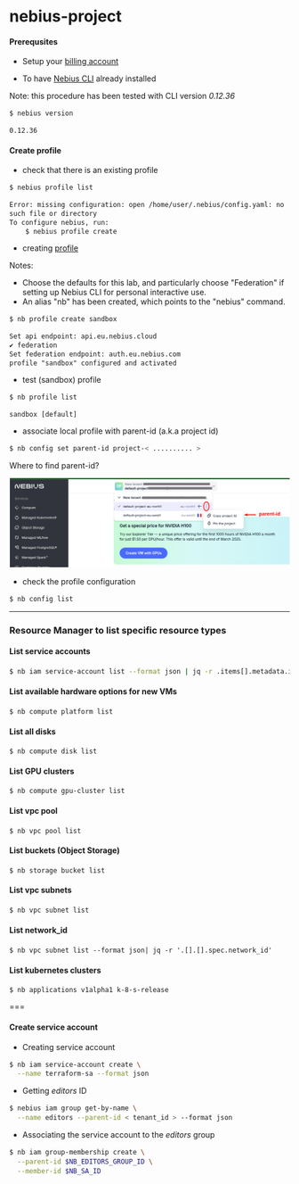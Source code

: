 # nebius-project

#### Prerequsites

- Setup your [billing account](https://docs.nebius.com/signup-billing/sign-up)

- To have [Nebius CLI](https://docs.nebius.com/cli/install) already installed 

Note: this procedure has been tested with CLI version *0.12.36*

```bash
$ nebius version
```
```text
0.12.36
```

#### Create profile
- check that there is an existing profile

```bash
$ nebius profile list
 ```
```text
Error: missing configuration: open /home/user/.nebius/config.yaml: no such file or directory
To configure nebius, run:
	$ nebius profile create
```

- creating [profile](https://docs.nebius.com/cli/reference/profile/create)

Notes: 
- Choose the defaults for this lab, and particularly choose "Federation" if setting up Nebius CLI for personal interactive use.
- An alias "nb" has been created, which points to the "nebius" command.

```bash
$ nb profile create sandbox
```
```text
Set api endpoint: api.eu.nebius.cloud
✔ federation
Set federation endpoint: auth.eu.nebius.com
profile "sandbox" configured and activated
```

- test (sandbox) profile
```bash
$ nb profile list
```
```text
sandbox [default]
```
- associate local profile with parent-id (a.k.a project id)
```bash
$ nb config set parent-id project-< .......... >
```

Where to find parent-id?

![Parent ID](media/profile-parent-id.png)

- check the profile configuration
```bash
$ nb config list
```

----

### Resource Manager to list specific resource types

#### List service accounts
```bash
$ nb iam service-account list --format json | jq -r .items[].metadata.id
```

#### List available hardware options for new VMs
```
$ nb compute platform list
```

#### List all disks
```
$ nb compute disk list
```

#### List GPU clusters
```
$ nb compute gpu-cluster list
```

#### List vpc pool
```
$ nb vpc pool list
```

#### List buckets (Object Storage)
```
$ nb storage bucket list
```

#### List vpc subnets
```bash
$ nb vpc subnet list
```

#### List network_id
```
$ nb vpc subnet list --format json| jq -r '.[].[].spec.network_id'
```

#### List kubernetes clusters
```
$ nb applications v1alpha1 k-8-s-release
```

===

#### Create service account
- Creating service account
```bash
$ nb iam service-account create \
  --name terraform-sa --format json
```

- Getting *editors* ID
```bash
$ nebius iam group get-by-name \
  --name editors --parent-id < tenant_id > --format json
```

- Associating the service account to the *editors* group
```bash
$ nb iam group-membership create \
  --parent-id $NB_EDITORS_GROUP_ID \
  --member-id $NB_SA_ID